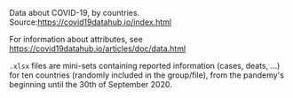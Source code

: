 Data about COVID-19, by countries. Source:https://covid19datahub.io/index.html

For information about attributes, see https://covid19datahub.io/articles/doc/data.html

`.xlsx` files are mini-sets containing reported information (cases, deats, ...) for ten countries (randomly included in the group/file),
from the pandemy's beginning until the 30th of September 2020.
